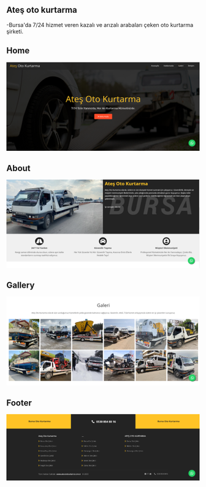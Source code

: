 ## Ateş oto kurtarma
-Bursa'da 7/24 hizmet veren kazalı ve arızalı arabaları çeken oto kurtarma şirketi.

## Home
![Home](./img/home.png)

## About
![About](./img/about.png)

## Gallery
![Gallery](./img/gallery.png)

## Footer
![Footer](./img/footer.png)

